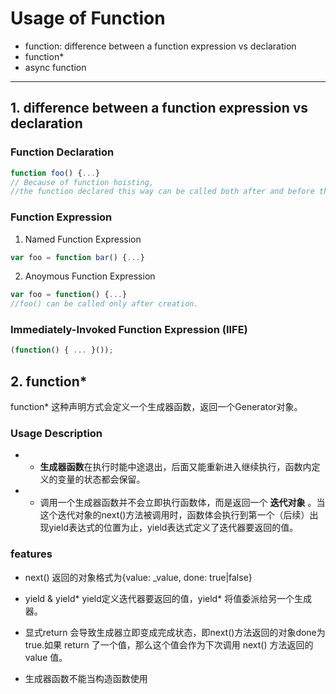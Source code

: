 # Usage of Function #
* function: difference between a function expression vs declaration
* function*
* async function

---

## 1. difference between a function expression vs declaration

### Function Declaration
```javascript
function foo() {...}
// Because of function hoisting, 
//the function declared this way can be called both after and before the definition.
```

### Function Expression
1. Named Function Expression
```javascript
var foo = function bar() {...}
```

2. Anoymous Function Expression
```javascript
var foo = function() {...}
//foo() can be called only after creation.
```

### Immediately-Invoked Function Expression (IIFE)
```javascript
(function() { ... }());
```

## 2. function*
function* 这种声明方式会定义一个生成器函数，返回一个Generator对象。

### Usage Description

* - **生成器函数**在执行时能中途退出，后面又能重新进入继续执行，函数内定义的变量的状态都会保留。
* - 调用一个生成器函数并不会立即执行函数体，而是返回一个 **迭代对象** 。当这个迭代对象的next()方法被调用时，函数体会执行到第一个（后续）出现yield表达式的位置为止，yield表达式定义了迭代器要返回的值。



### features
* next()
    返回的对象格式为{value: _value, done: true|false}

* yield & yield*
    yield定义迭代器要返回的值，yield* 将值委派给另一个生成器。

* 显式return
    会导致生成器立即变成完成状态，即next()方法返回的对象done为true.如果 return 了一个值，那么这个值会作为下次调用 next() 方法返回的 value 值。

* 生成器函数不能当构造函数使用
